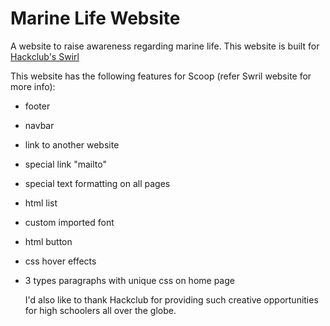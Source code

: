 # Marine Life Website
A website to raise awareness regarding marine life. 
This website is built for [Hackclub's Swirl](https://swirl.hackclub.com/index.html)

This website has the following features for Scoop (refer Swril website for more info):
- footer
- navbar
- link to another website
- special link "mailto"
- special text formatting on all pages
- html list
- custom imported font
- html button
- css hover effects
- 3 types paragraphs with unique css on home page

  I'd also like to thank Hackclub for providing such creative opportunities for high schoolers all over the globe.
